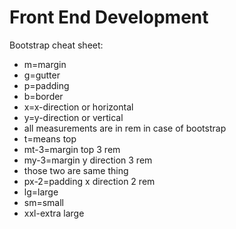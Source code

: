 # Front End Development

Bootstrap cheat sheet:
* m=margin
* g=gutter
* p=padding
* b=border
* x=x-direction or horizontal
* y=y-direction or vertical
* all measurements are in rem in case of bootstrap
* t=means top
* mt-3=margin top 3 rem
* my-3=margin y direction 3 rem
* those two are same thing
* px-2=padding x direction 2 rem
* lg=large
* sm=small
* xxl-extra large